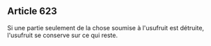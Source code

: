 Article 623
----
Si une partie seulement de la chose soumise à l'usufruit est détruite,
l'usufruit se conserve sur ce qui reste.
